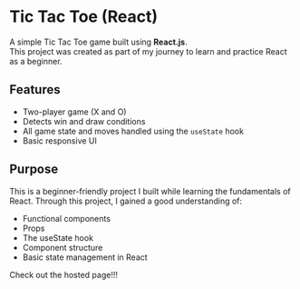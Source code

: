# Tic Tac Toe (React)

A simple Tic Tac Toe game built using **React.js**.  
This project was created as part of my journey to learn and practice React as a beginner.

## Features

- Two-player game (X and O)
- Detects win and draw conditions
- All game state and moves handled using the `useState` hook
- Basic responsive UI

## Purpose

This is a beginner-friendly project I built while learning the fundamentals of React.
Through this project, I gained a good understanding of:

- Functional components
- Props
- The useState hook
- Component structure
- Basic state management in React

Check out the hosted page!!!
